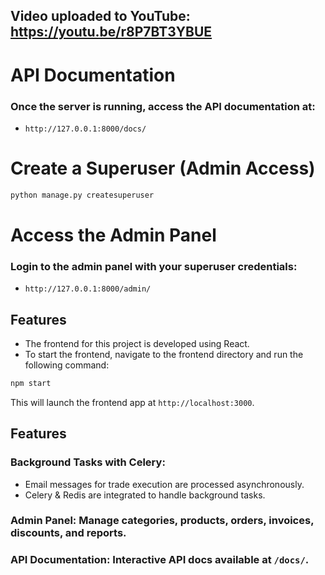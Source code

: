 ## Video uploaded to YouTube: https://youtu.be/r8P7BT3YBUE

# API Documentation
### Once the server is running, access the API documentation at:
- `http://127.0.0.1:8000/docs/`

# Create a Superuser (Admin Access)

```sh
python manage.py createsuperuser
```

# Access the Admin Panel
### Login to the admin panel with your superuser credentials:
- `http://127.0.0.1:8000/admin/`

## Features
- The frontend for this project is developed using React.
- To start the frontend, navigate to the frontend directory and run the following command:
```sh
npm start
```
This will launch the frontend app at `http://localhost:3000`.
## Features
### Background Tasks with Celery:
- Email messages for trade execution are processed asynchronously.
- Celery & Redis are integrated to handle background tasks.
### Admin Panel: Manage categories, products, orders, invoices, discounts, and reports.
### API Documentation: Interactive API docs available at `/docs/`.
